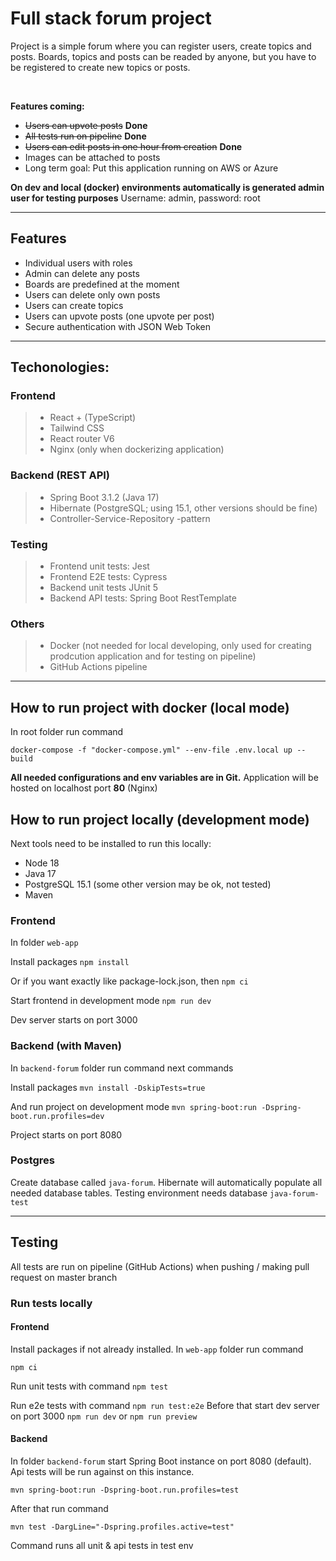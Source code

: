 <h1>Full stack forum project</h1>

<p>Project is a simple forum where you can register users, create topics and posts.
Boards, topics and posts can be readed by anyone, but you have to be registered to create new topics or posts.</p>
<br>

**Features coming:**

- ~~Users can upvote posts~~ **Done**
- ~~All tests run on pipeline~~ **Done**
- ~~Users can edit posts in one hour from creation~~ **Done**
- Images can be attached to posts
- Long term goal: Put this application running on AWS or Azure

**On dev and local (docker) environments automatically is generated admin user for testing purposes**
Username: admin, password: root

---

<h2>Features</h2>

- Individual users with roles
- Admin can delete any posts
- Boards are predefined at the moment
- Users can delete only own posts
- Users can create topics
- Users can upvote posts (one upvote per post)
- Secure authentication with JSON Web Token

---

<h2>Techonologies:</h2>

<h3>Frontend</h3>

> - React + (TypeScript)
> - Tailwind CSS
> - React router V6
> - Nginx (only when dockerizing application)

<h3>Backend (REST API)</h3>

> - Spring Boot 3.1.2 (Java 17)
> - Hibernate (PostgreSQL; using 15.1, other versions should be fine)
> - Controller-Service-Repository -pattern

<h3>Testing</h3>

> - Frontend unit tests: Jest
> - Frontend E2E tests: Cypress
> - Backend unit tests JUnit 5
> - Backend API tests: Spring Boot RestTemplate

<h3>Others</h3>

> - Docker (not needed for local developing, only used for creating prodcution application and for testing on pipeline)
> - GitHub Actions pipeline

---

<h2>How to run project with docker (local mode)</h2>
In root folder run command

`docker-compose -f "docker-compose.yml" --env-file .env.local up --build`

**All needed configurations and env variables are in Git.**
Application will be hosted on localhost port **80** (Nginx)

<h2>How to run project locally (development mode)</h2>
<p>Next tools need to be installed to run this locally:</p>

- Node 18
- Java 17
- PostgreSQL 15.1 (some other version may be ok, not tested)
- Maven

<h3>Frontend</h3>

In folder `web-app`

Install packages
`npm install`

Or if you want exactly like package-lock.json, then
`npm ci`

Start frontend in development mode
`npm run dev`

Dev server starts on port 3000

<h3>Backend (with Maven)</h3>

In `backend-forum` folder run command next commands

Install packages
`mvn install -DskipTests=true`

And run project on development mode
`mvn spring-boot:run -Dspring-boot.run.profiles=dev`

Project starts on port 8080

<h3>Postgres</h3>

Create database called `java-forum`. Hibernate will automatically populate all needed database tables. Testing environment needs database `java-forum-test`

---

<h2>Testing</h2>

<p>All tests are run on pipeline (GitHub Actions) when pushing / making pull request on master branch</p>

<h3>Run tests locally</h3>

<h4>Frontend</h4>

Install packages if not already installed. In `web-app` folder run command

`npm ci`

Run unit tests with command
`npm test`

Run e2e tests with command `npm run test:e2e` Before that start dev server on port 3000
`npm run dev` or `npm run preview`

<h4>Backend</h4>

In folder `backend-forum` start Spring Boot instance on port 8080 (default). Api tests will be run against on this instance.

`mvn spring-boot:run -Dspring-boot.run.profiles=test`

After that run command

`mvn test -DargLine="-Dspring.profiles.active=test"`

Command runs all unit & api tests in test env
